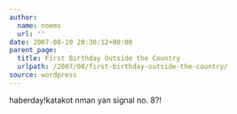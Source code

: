 ```yaml
---
author:
  name: noems
  url: ''
date: 2007-08-10 20:30:12+00:00
parent_page:
  title: First Birthday Outside the Country
  urlpath: /2007/08/first-birthday-outside-the-country/
source: wordpress
---
```


haberday!katakot nman yan signal no. 8?!